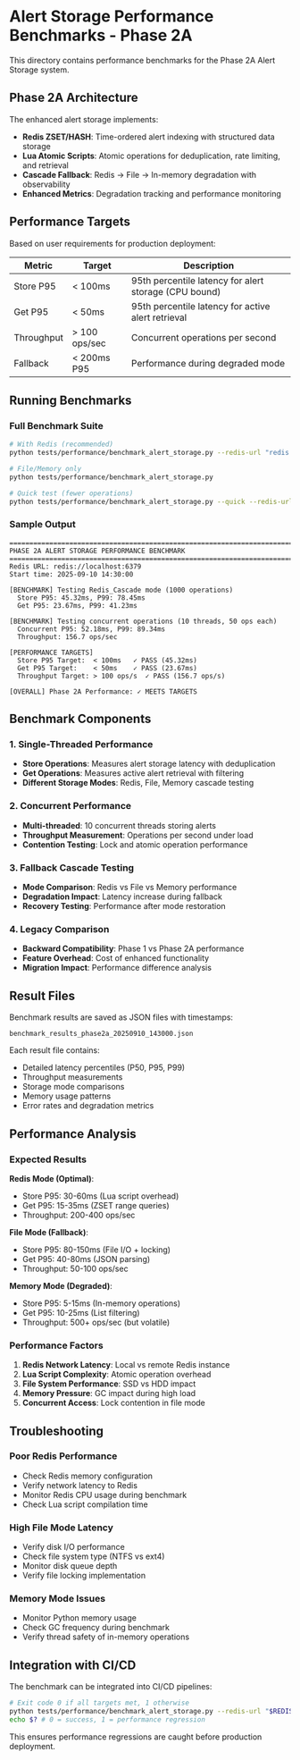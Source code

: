# Alert Storage Performance Benchmarks - Phase 2A

This directory contains performance benchmarks for the Phase 2A Alert Storage system.

## Phase 2A Architecture

The enhanced alert storage implements:
- **Redis ZSET/HASH**: Time-ordered alert indexing with structured data storage
- **Lua Atomic Scripts**: Atomic operations for deduplication, rate limiting, and retrieval
- **Cascade Fallback**: Redis → File → In-memory degradation with observability
- **Enhanced Metrics**: Degradation tracking and performance monitoring

## Performance Targets

Based on user requirements for production deployment:

| Metric | Target | Description |
|--------|--------|-------------|
| Store P95 | < 100ms | 95th percentile latency for alert storage (CPU bound) |
| Get P95 | < 50ms | 95th percentile latency for active alert retrieval |
| Throughput | > 100 ops/sec | Concurrent operations per second |
| Fallback | < 200ms P95 | Performance during degraded mode |

## Running Benchmarks

### Full Benchmark Suite

```bash
# With Redis (recommended)
python tests/performance/benchmark_alert_storage.py --redis-url "redis://localhost:6379"

# File/Memory only
python tests/performance/benchmark_alert_storage.py

# Quick test (fewer operations)
python tests/performance/benchmark_alert_storage.py --quick --redis-url "redis://localhost:6379"
```

### Sample Output

```
================================================================================
PHASE 2A ALERT STORAGE PERFORMANCE BENCHMARK
================================================================================
Redis URL: redis://localhost:6379
Start time: 2025-09-10 14:30:00

[BENCHMARK] Testing Redis_Cascade mode (1000 operations)
  Store P95: 45.32ms, P99: 78.45ms
  Get P95: 23.67ms, P99: 41.23ms

[BENCHMARK] Testing concurrent operations (10 threads, 50 ops each)
  Concurrent P95: 52.18ms, P99: 89.34ms
  Throughput: 156.7 ops/sec

[PERFORMANCE TARGETS]
  Store P95 Target:  < 100ms   ✓ PASS (45.32ms)
  Get P95 Target:    < 50ms    ✓ PASS (23.67ms)
  Throughput Target: > 100 ops/s  ✓ PASS (156.7 ops/s)

[OVERALL] Phase 2A Performance: ✓ MEETS TARGETS
```

## Benchmark Components

### 1. Single-Threaded Performance
- **Store Operations**: Measures alert storage latency with deduplication
- **Get Operations**: Measures active alert retrieval with filtering
- **Different Storage Modes**: Redis, File, Memory cascade testing

### 2. Concurrent Performance  
- **Multi-threaded**: 10 concurrent threads storing alerts
- **Throughput Measurement**: Operations per second under load
- **Contention Testing**: Lock and atomic operation performance

### 3. Fallback Cascade Testing
- **Mode Comparison**: Redis vs File vs Memory performance
- **Degradation Impact**: Latency increase during fallback
- **Recovery Testing**: Performance after mode restoration

### 4. Legacy Comparison
- **Backward Compatibility**: Phase 1 vs Phase 2A performance
- **Feature Overhead**: Cost of enhanced functionality
- **Migration Impact**: Performance difference analysis

## Result Files

Benchmark results are saved as JSON files with timestamps:
```
benchmark_results_phase2a_20250910_143000.json
```

Each result file contains:
- Detailed latency percentiles (P50, P95, P99)
- Throughput measurements
- Storage mode comparisons
- Memory usage patterns
- Error rates and degradation metrics

## Performance Analysis

### Expected Results

**Redis Mode (Optimal)**:
- Store P95: 30-60ms (Lua script overhead)
- Get P95: 15-35ms (ZSET range queries)
- Throughput: 200-400 ops/sec

**File Mode (Fallback)**:
- Store P95: 80-150ms (File I/O + locking)
- Get P95: 40-80ms (JSON parsing)
- Throughput: 50-100 ops/sec

**Memory Mode (Degraded)**:
- Store P95: 5-15ms (In-memory operations)
- Get P95: 10-25ms (List filtering)
- Throughput: 500+ ops/sec (but volatile)

### Performance Factors

1. **Redis Network Latency**: Local vs remote Redis instance
2. **Lua Script Complexity**: Atomic operation overhead
3. **File System Performance**: SSD vs HDD impact
4. **Memory Pressure**: GC impact during high load
5. **Concurrent Access**: Lock contention in file mode

## Troubleshooting

### Poor Redis Performance
- Check Redis memory configuration
- Verify network latency to Redis
- Monitor Redis CPU usage during benchmark
- Check Lua script compilation time

### High File Mode Latency
- Verify disk I/O performance
- Check file system type (NTFS vs ext4)
- Monitor disk queue depth
- Verify file locking implementation

### Memory Mode Issues
- Monitor Python memory usage
- Check GC frequency during benchmark
- Verify thread safety of in-memory operations

## Integration with CI/CD

The benchmark can be integrated into CI/CD pipelines:

```bash
# Exit code 0 if all targets met, 1 otherwise
python tests/performance/benchmark_alert_storage.py --redis-url "$REDIS_URL"
echo $? # 0 = success, 1 = performance regression
```

This ensures performance regressions are caught before production deployment.